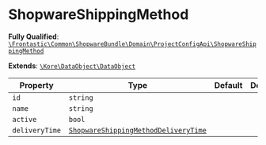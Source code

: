 #  ShopwareShippingMethod

**Fully Qualified**: [`\Frontastic\Common\ShopwareBundle\Domain\ProjectConfigApi\ShopwareShippingMethod`](../../../../../src/php/ShopwareBundle/Domain/ProjectConfigApi/ShopwareShippingMethod.php)

**Extends**: [`\Kore\DataObject\DataObject`](https://github.com/kore/DataObject)

Property|Type|Default|Description
--------|----|-------|-----------
`id`|`string`||
`name`|`string`||
`active`|`bool`||
`deliveryTime`|[`ShopwareShippingMethodDeliveryTime`](ShopwareShippingMethodDeliveryTime.md)||

